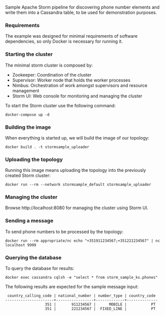 Sample Apache Storm pipeline for discovering phone number elements and write them into a Cassandra table, to be used for demonstration purposes.

### Requirements

The example was designed for minimal requirements of software dependencies, so only Docker is necessary for running it.

### Starting the cluster

The minimal storm cluster is composed by:

- Zookeeper: Coordination of the cluster
- Supervisor: Worker node that holds the worker processes
- Nimbus: Orchestration of work amongst supervisors and resource management
- Storm UI: Web console for monitoring and managing the cluster

To start the Storm cluster use the following command:

    docker-compose up -d

### Building the image

When everything is started up, we will build the image of our topology:

    docker build . -t stormsample_uploader

### Uploading the topology

Running this image means uploading the topology into the previously created Storm cluster:

    docker run --rm --network stormsample_default stormsample_uploader

### Managing the cluster

Browse http://localhost:8080 for managing the cluster using Storm UI.

### Sending a message

To send phone numbers to be processed by the topology:

    docker run --rm appropriate/nc echo "+351911234567;+351221234567" | nc localhost 9999

### Querying the database

To query the database for results:

    docker exec cassandra cqlsh -e "select * from storm_sample_ks.phones"

The following results are expected for the sample message input:

     country_calling_code | national_number | number_type | country_code
    ----------------------+-----------------+-------------+--------------
                      351 |       911234567 |      MOBILE |           PT
                      351 |       221234567 |  FIXED_LINE |           PT

